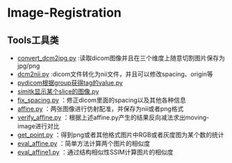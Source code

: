 # Image-Registration

## Tools工具类

- [convert_dcm2jpg.py](https://github.com/WangRongsheng/Image-Registration/blob/main/tools/convert_dcm2jpg.py) :读取dicom图像并且在三个维度上随意切割图片保存为jpg/png
- [dcm2nii.py](https://github.com/WangRongsheng/Image-Registration/blob/main/tools/dcm2nii.py) :dicom文件转化为nii文件，并且可以修改spacing、origin等
- [pydicom根据group获得tag的value.py](https://github.com/WangRongsheng/Image-Registration/blob/main/tools/pydicom%E6%A0%B9%E6%8D%AEgroup%E8%8E%B7%E5%BE%97tag%E7%9A%84value.py)
- [simitk显示某个slice的图像.py](https://github.com/WangRongsheng/Image-Registration/blob/main/tools/simitk%E6%98%BE%E7%A4%BA%E6%9F%90%E4%B8%AAslice%E7%9A%84%E5%9B%BE%E5%83%8F.py)
- [fix_spacing.py](https://github.com/WangRongsheng/Image-Registration/blob/main/tools/fix_spacing.py) ：修正dicom里面的spacing以及其他各种信息
- [affine.py](https://github.com/WangRongsheng/Image-Registration/blob/main/tools/affine.py) ：两张图像进行仿射配准，并保存为nii或者png格式
- [verify_affine.py](https://github.com/WangRongsheng/Image-Registration/blob/main/tools/verify_affine.py) ：根据上述affine.py产生的结果反向减法求出moving-image进行对比
- [get_point.py](https://github.com/WangRongsheng/Image-Registration/blob/main/tools/get_point.py) ：得到png或者其他格式图片中RGB或者灰度图为某个数的统计
- [eval_affine.py](https://github.com/WangRongsheng/Image-Registration/blob/main/tools/eval_affine.py) ：简单方法计算两个图片的相似度
- [eval_affine1.py](https://github.com/WangRongsheng/Image-Registration/blob/main/tools/eval_affine1.py) ：通过结构相似性SSIM计算图片的相似度

